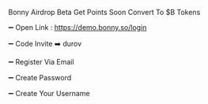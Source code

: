 Bonny Airdrop Beta Get Points Soon Convert To $B Tokens

➖️ Open Link : https://demo.bonny.so/login

➖️ Code Invite ➡️ durov

➖️ Register Via Email

➖️ Create Password

➖️ Create Your Username
